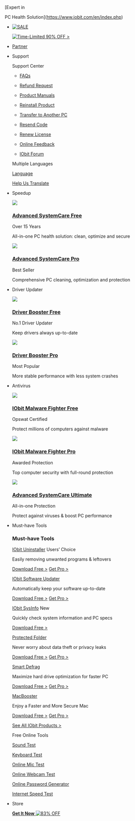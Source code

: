[Expert in

PC Health Solution](https://www.iobit.com/en/index.php)

* [![SALE](../tpl/images/2024/blackfriday/nav_sale_icon.png)](https://purchase.iobit.com/en/sale/blackfridaysale.php?ref=navi_iconbfs)
    
    [![Time-Limited 90% OFF >](../tpl/images/2024/blackfriday/nav_off_icon.png)](https://purchase.iobit.com/en/sale/blackfridaysale.php?ref=navi_iconbfd)
    
* [Partner](https://www.iobit.com/en/partnersolutions.php)
* Support
    
    Support Center
    
    * [FAQs](https://www.iobit.com/en/faq.php)
    * [Refund Request](https://www.iobit.com/en/refund.php)
    * [Product Manuals](https://www.iobit.com/en/product-manuals.php)
    
    * [Reinstall Product](https://www.iobit.com/en/reinstallproduct.php)
    * [Transfer to Another PC](https://www.iobit.com/en/transferproduct.php)
    * [Resend Code](https://www.iobit.com/en/lostcode.php)
    
    * [Renew License](https://www.iobit.com/en/renew.php)
    * [Online Feedback](https://www.iobit.com/en/onlinefeedback.php)
    * [IObit Forum](https://forums.iobit.com/)
    
    Multiple Languages
    
    [Language](https://www.iobit.com/en/language.php)
    
    [Help Us Translate](https://www.iobit.com/en/translate.php)
    

    

* Speedup
    
    [![](../tpl/images/product-icons/asc_96.png)](https://www.iobit.com/en/advancedsystemcarefree.php)
    
    ### [Advanced SystemCare Free](https://www.iobit.com/en/advancedsystemcarefree.php)
    
    Over 15 Years
    
    All-in-one PC health solution: clean, optimize and secure
    
    [![](../tpl/images/boxshot/asc_left600_524.png)](https://www.iobit.com/en/advancedsystemcarepro.php)
    
    ### [Advanced SystemCare Pro](https://www.iobit.com/en/advancedsystemcarepro.php)
    
    Best Seller
    
    Comprehensive PC cleaning, optimization and protection
    
* Driver Updater
    
    [![](../tpl/images/product-icons/db_96.png)](https://www.iobit.com/en/driver-booster.php)
    
    ### [Driver Booster Free](https://www.iobit.com/en/driver-booster.php)
    
    No.1 Driver Updater
    
    Keep drivers always up-to-date
    
    [![](../tpl/images/boxshot/db_left600_30.png)](https://www.iobit.com/en/driver-booster-pro.php)
    
    ### [Driver Booster Pro](https://www.iobit.com/en/driver-booster-pro.php)
    
    Most Popular
    
    More stable performance with less system crashes
    
* Antivirus
    
    [![](../tpl/images/product-icons/imf6_96_238.png)](https://www.iobit.com/en/malware-fighter.php)
    
    ### [IObit Malware Fighter Free](https://www.iobit.com/en/malware-fighter.php)
    
    Opswat Certified
    
    Protect millions of computers against malware
    
    [![](../tpl/images/boxshot/imf_left600_877.png)](https://www.iobit.com/en/malware-fighter-pro.php)
    
    ### [IObit Malware Fighter Pro](https://www.iobit.com/en/malware-fighter-pro.php)
    
    Awarded Protection
    
    Top computer security with full-round protection
    
    [![](../tpl/images/product-icons/ascu_96.png)](https://www.iobit.com/en/advanced-systemcare-antivirus.php)
    
    ### [Advanced SystemCare Ultimate](https://www.iobit.com/en/advanced-systemcare-antivirus.php)
    
    All-in-one Protection
    
    Protect against viruses & boost PC performance
    
* Must-have Tools
    
    ### Must-have Tools
    
    [IObit Uninstaller](https://www.iobit.com/en/advanceduninstaller.php) Users’ Choice
    
    Easily removing unwanted programs & leftovers
    
    [Download Free >](https://www.iobit.com/en/advanceduninstaller.php) [Get Pro >](https://www.iobit.com/en/advanceduninstallerpro.php)
    
    [IObit Software Updater](https://www.iobit.com/en/iobit-software-updater.php)
    
    Automatically keep your software up-to-date
    
    [Download Free >](https://www.iobit.com/en/iobit-software-updater.php) [Get Pro >](https://www.iobit.com/en/iobit-software-updater.php)
    
    [IObit SysInfo](https://www.iobit.com/en/system-information.php) New
    
    Quickly check system information and PC specs
    
    [Download Free >](https://www.iobit.com/en/system-information.php)
    
    [Protected Folder](https://www.iobit.com/en/password-protected-folder.php)
    
    Never worry about data theft or privacy leaks
    
    [Download Free >](https://www.iobit.com/en/password-protected-folder.php) [Get Pro >](https://www.iobit.com/en/password-protected-folder.php)
    
    [Smart Defrag](https://www.iobit.com/en/iobitsmartdefrag.php)
    
    Maximize hard drive optimization for faster PC
    
    [Download Free >](https://www.iobit.com/en/iobitsmartdefrag.php) [Get Pro >](https://www.iobit.com/en/iobitsmartdefrag.php)
    
    [MacBooster](https://www.macbooster.net/)
    
    Enjoy a Faster and More Secure Mac
    
    [Download Free >](https://www.macbooster.net/) [Get Pro >](https://www.macbooster.net/)
    
    [See All IObit Products >](https://www.iobit.com/en/products.php)
    
    Free Online Tools
    
    [Sound Test](https://www.iobit.com/en/sound-test.php)
    
    [Keyboard Test](https://www.iobit.com/en/keyboard-test.php)
    
    [Online Mic Test](https://www.iobit.com/en/mic-test.php)
    
    [Online Webcam Test](https://www.iobit.com/en/webcam-test.php)
    
    [Online Password Generator](https://www.iobit.com/en/online-password-generator.php)
    
    [Internet Speed Test](https://www.iobit.com/en/iobit-speed-test.php)
    
* Store
    
    [**Get It Now** ![83% OFF](../tpl/images/2024/blackfriday/header_store_banner_en.png)](https://purchase.iobit.com/en/sale/blackfridaysale.php?ref=store_menu)